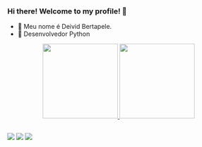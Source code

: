 ### Hi there! Welcome to my profile! 👋

- 🔭 Meu nome é Deivid Bertapele.
- 🌱 Desenvolvedor Python

<div align="center">
  <a href="https://github.com/DeividBertapele">
  <img height="170em" src="https://github-readme-stats.vercel.app/api?username=DeividBertapele&theme=blue-green"/>
  <img height="170em" src="https://github-readme-stats.vercel.app/api/top-langs/?username=DeividBertapele&theme=blue-green"/>
</div>
  
   
 ##
 
  <div> 
  <a href="https://www.instagram.com/deivid__bertapele/" target="_blank"><img src="https://img.shields.io/badge/-Instagram-%23E4405F?style=for-the-badge&logo=instagram&logoColor=white" target="_blank"></a>
<a href = "mailto:deividbertapele@gmail.com"><img src="https://img.shields.io/badge/-Gmail-%23333?style=for-the-badge&logo=gmail&logoColor=white" target="_blank"></a>
 <a href="https://www.linkedin.com/in/deivid-bertapele-5b9368101/" target="_blank"><img src="https://img.shields.io/badge/-LinkedIn-%230077B5?style=for-the-badge&logo=linkedin&logoColor=white" target="_blank"></a> 

    
